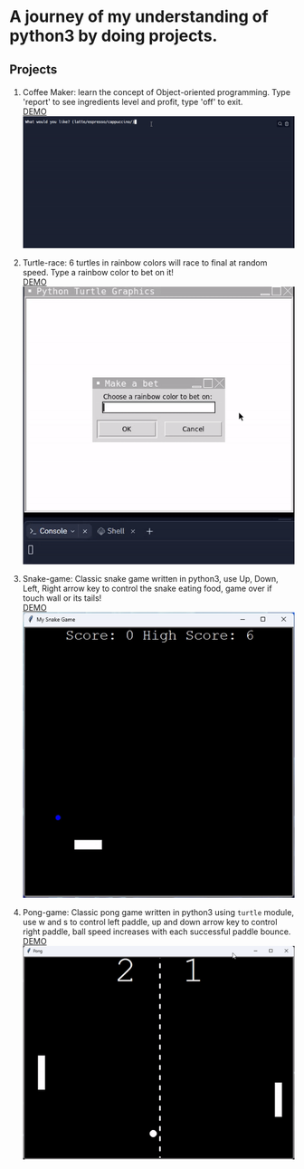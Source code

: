 # A journey of my understanding of python3 by doing projects.


## Projects

####
1. Coffee Maker: learn the concept of Object-oriented programming. Type 'report' to see ingredients level and profit, type 'off' to exit.                                                                                      
   [DEMO](https://replit.com/@andreivln/Coffe-Machine?v=1)                                                                                                                                         
   ![coffeemaker](https://github.com/andreivln/python3-projects/blob/main/Coffe-maker/coffee-maker.gif)


2. Turtle-race: 6 turtles in rainbow colors will race to final at random speed. Type a rainbow color to bet on it!                                                                                                             
   [DEMO](https://replit.com/@andreivln/Turtle-Race?v=1)                                                                                                                                         
   ![turtle-race](https://github.com/andreivln/python3-projects/blob/main/Turtle-race/turtle-race.gif)
   
3. Snake-game: Classic snake game written in python3, use Up, Down, Left, Right arrow key to control the snake eating food, game over if touch wall or its tails!                                                               
   [DEMO](https://replit.com/@andreivln/Snake-Game?v=1)                                                                                                                                          
   ![snake-game](https://github.com/andreivln/python3-projects/blob/main/Snake-game/snake.gif)

4. Pong-game: Classic pong game written in python3 using `turtle` module, use w and s to control left paddle, up and down arrow key to control right paddle, ball speed increases with each successful paddle bounce.          
   [DEMO](https://replit.com/@andreivln/Pong-game?v=1)                                                                                                                                                                         
   ![pong-game](https://github.com/andreivln/python3-projects/blob/main/Arcade-game-pong/pong-game.gif)
